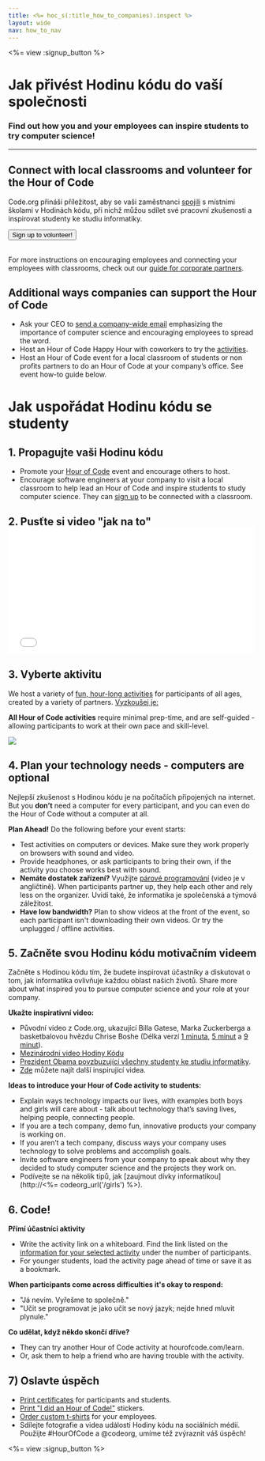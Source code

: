 ```yaml
---
title: <%= hoc_s(:title_how_to_companies).inspect %>
layout: wide
nav: how_to_nav
---
```

<%= view :signup_button %>

# Jak přivést Hodinu kódu do vaší společnosti

### Find out how you and your employees can inspire students to try computer science!

---

## Connect with local classrooms and volunteer for the Hour of Code

Code.org přináší příležitost, aby se vaši zaměstnanci [spojili](<%= codeorg_url('/volunteer') %>) s místními školami v Hodinách kódu, při nichž můžou sdílet své pracovní zkušenosti a inspirovat studenty ke studiu informatiky.

<button>Sign up to volunteer!</button> <br /> <br /></p> 

For more instructions on encouraging employees and connecting your employees with classrooms, check out our [guide for corporate partners](<%= localized_file('/files/hoc-corporate-toolkit.pdf') %>).

## Additional ways companies can support the Hour of Code

- Ask your CEO to [send a company-wide email](<%= resolve_url('/promote/resources#sample-emails') %>) emphasizing the importance of computer science and encouraging employees to spread the word.
- Host an Hour of Code Happy Hour with coworkers to try the [activities](<%= resolve_url('/learn') %>).
- Host an Hour of Code event for a local classroom of students or non profits partners to do an Hour of Code at your company’s office. See event how-to guide below.

# Jak uspořádat Hodinu kódu se studenty

## 1. Propagujte vaši Hodinu kódu

- Promote your [Hour of Code](<%= resolve_url('/promote') %>) event and encourage others to host.
- Encourage software engineers at your company to visit a local classroom to help lead an Hour of Code and inspire students to study computer science. They can [sign up](<%= codeorg_url('/volunteer/engineer') %>) to be connected with a classroom.

## 2. Pusťte si video "jak na to" <iframe width="500" height="255" src="//www.youtube.com/embed/SrnvvWDm73k" frameborder="0" allowfullscreen mark="crwd-mark"></iframe> 

## 3. Vyberte aktivitu

We host a variety of [fun, hour-long activities](<%= resolve_url('/learn') %>) for participants of all ages, created by a variety of partners. [Vyzkoušej je:](<%= resolve_url('/learn') %>)

**All Hour of Code activities** require minimal prep-time, and are self-guided - allowing participants to work at their own pace and skill-level.

[![](/images/fit-700/tutorials.png)](<%= resolve_url('/learn') %>)

## 4. Plan your technology needs - computers are optional

Nejlepší zkušenost s Hodinou kódu je na počítačích připojených na internet. But you **don’t** need a computer for every participant, and you can even do the Hour of Code without a computer at all.

**Plan Ahead!** Do the following before your event starts:

- Test activities on computers or devices. Make sure they work properly on browsers with sound and video.
- Provide headphones, or ask participants to bring their own, if the activity you choose works best with sound.
- **Nemáte dostatek zařízení?** Využijte [párové programování](https://www.youtube.com/watch?v=vgkahOzFH2Q) (video je v angličtině). When participants partner up, they help each other and rely less on the organizer. Uvidí také, že informatika je společenská a týmová záležitost.
- **Have low bandwidth?** Plan to show videos at the front of the event, so each participant isn't downloading their own videos. Or try the unplugged / offline activities.

## 5. Začněte svou Hodinu kódu motivačním videem

Začněte s Hodinou kódu tím, že budete inspirovat účastníky a diskutovat o tom, jak informatika ovlivňuje každou oblast našich životů. Share more about what inspired you to pursue computer science and your role at your company.

**Ukažte inspirativní video:**

- Původní video z Code.org, ukazující Billa Gatese, Marka Zuckerberga a basketbalovou hvězdu Chrise Boshe (Délka verzí [1 minuta](https://www.youtube.com/watch?v=qYZF6oIZtfc), [5 minut](https://www.youtube.com/watch?v=nKIu9yen5nc) a [9 minut](https://www.youtube.com/watch?v=dU1xS07N-FA)).
- [Mezinárodní video Hodiny Kódu](https://www.youtube.com/watch?v=KsOIlDT145A)
- [Prezident Obama povzbuzující všechny studenty ke studiu informatiky](https://www.youtube.com/watch?v=6XvmhE1J9PY).
- [Zde](https://www.youtube.com/playlist?list=PLzdnOPI1iJNfpD8i4Sx7U0y2MccnrNZuP) můžete najít další inspirující videa.

**Ideas to introduce your Hour of Code activity to students:**

- Explain ways technology impacts our lives, with examples both boys and girls will care about - talk about technology that’s saving lives, helping people, connecting people.
- If you are a tech company, demo fun, innovative products your company is working on.
- If you aren’t a tech company, discuss ways your company uses technology to solve problems and accomplish goals.
- Invite software engineers from your company to speak about why they decided to study computer science and the projects they work on.
- Podívejte se na několik tipů, jak [zaujmout dívky informatikou](http://<%= codeorg_url('/girls') %>).

## 6. Code!

**Přímí účastníci aktivity**

- Write the activity link on a whiteboard. Find the link listed on the [information for your selected activity](<%= resolve_url('/learn') %>) under the number of participants.
- For younger students, load the activity page ahead of time or save it as a bookmark.

**When participants come across difficulties it's okay to respond:**

- "Já nevím. Vyřešme to společně."
- "Učit se programovat je jako učit se nový jazyk; nejde hned mluvit plynule."

**Co udělat, když někdo skončí dříve?**

- They can try another Hour of Code activity at hourofcode.com/learn.
- Or, ask them to help a friend who are having trouble with the activity.

## 7) Oslavte úspěch

- [Print certificates](<%= codeorg_url('/certificates') %>) for participants and students.
- [Print "I did an Hour of Code!"](<%= resolve_url('/promote/resources#stickers') %>) stickers.
- [Order custom t-shirts](http://blog.code.org/post/132608499493/hour-of-code-shirts-and-more) for your employees.
- Sdílejte fotografie a videa události Hodiny kódu na sociálních médií. Použijte #HourOfCode a @codeorg, umíme též zvýraznit váš úspěch!

<%= view :signup_button %>

